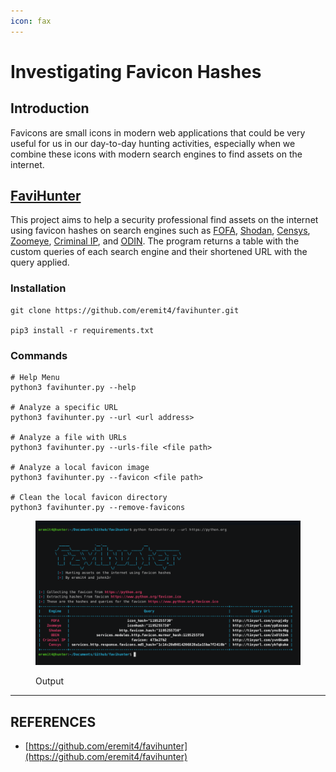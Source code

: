 ```yaml
---
icon: fax
---
```


# Investigating Favicon Hashes

## Introduction

Favicons are small icons in modern web applications that could be very useful for us in our day-to-day hunting activities, especially when we combine these icons with modern search engines to find assets on the internet.

## [FaviHunter](https://github.com/eremit4/favihunter)

This project aims to help a security professional find assets on the internet using favicon hashes on search engines such as [FOFA](https://en.fofa.info/), [Shodan](https://www.shodan.io/), [Censys](https://search.censys.io/), [Zoomeye](https://www.zoomeye.org/), [Criminal IP](https://www.criminalip.io/), and [ODIN](https://getodin.com/). The program returns a table with the custom queries of each search engine and their shortened URL with the query applied.

### Installation

```
git clone https://github.com/eremit4/favihunter.git

pip3 install -r requirements.txt
```

### Commands

```
# Help Menu
python3 favihunter.py --help

# Analyze a specific URL
python3 favihunter.py --url <url address>

# Analyze a file with URLs
python3 favihunter.py --urls-file <file path>

# Analyze a local favicon image
python3 favihunter.py --favicon <file path>

# Clean the local favicon directory
python3 favihunter.py --remove-favicons
```



<figure><img src="../../../.gitbook/assets/image (2) (1) (1).png" alt=""><figcaption><p>Output</p></figcaption></figure>





***

## REFERENCES

* [https://github.com/eremit4/favihunter](https://github.com/eremit4/favihunter)









